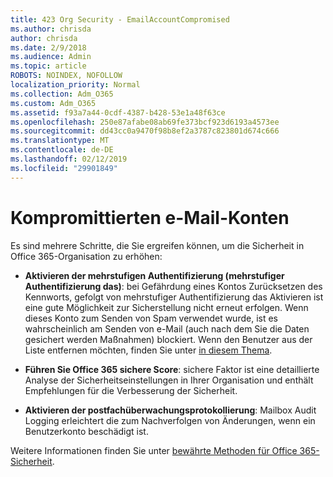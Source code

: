 ```yaml
---
title: 423 Org Security - EmailAccountCompromised
ms.author: chrisda
author: chrisda
ms.date: 2/9/2018
ms.audience: Admin
ms.topic: article
ROBOTS: NOINDEX, NOFOLLOW
localization_priority: Normal
ms.collection: Adm_O365
ms.custom: Adm_O365
ms.assetid: f93a7a44-0cdf-4387-b428-53e1a48f63ce
ms.openlocfilehash: 250e87afabe08ab69fe373bcf923d6193a4573ee
ms.sourcegitcommit: dd43cc0a9470f98b8ef2a3787c823801d674c666
ms.translationtype: MT
ms.contentlocale: de-DE
ms.lasthandoff: 02/12/2019
ms.locfileid: "29901849"
---
```

# <a name="compromised-email-accounts"></a>Kompromittierten e-Mail-Konten

Es sind mehrere Schritte, die Sie ergreifen können, um die Sicherheit in Office 365-Organisation zu erhöhen:
  
- **Aktivieren der mehrstufigen Authentifizierung (mehrstufiger Authentifizierung das)**: bei Gefährdung eines Kontos Zurücksetzen des Kennworts, gefolgt von mehrstufiger Authentifizierung das Aktivieren ist eine gute Möglichkeit zur Sicherstellung nicht erneut erfolgen. Wenn dieses Konto zum Senden von Spam verwendet wurde, ist es wahrscheinlich am Senden von e-Mail (auch nach dem Sie die Daten gesichert werden Maßnahmen) blockiert. Wenn den Benutzer aus der Liste entfernen möchten, finden Sie unter [in diesem Thema](https://technet.microsoft.com/library/ms.exch.eac.actioncenter.aspx).
    
- **Führen Sie Office 365 sichere Score**: sichere Faktor ist eine detaillierte Analyse der Sicherheitseinstellungen in Ihrer Organisation und enthält Empfehlungen für die Verbesserung der Sicherheit.
    
- **Aktivieren der postfachüberwachungsprotokollierung**: Mailbox Audit Logging erleichtert die zum Nachverfolgen von Änderungen, wenn ein Benutzerkonto beschädigt ist.
    
Weitere Informationen finden Sie unter [bewährte Methoden für Office 365-Sicherheit](https://support.office.com/article/9295e396-e53d-49b9-ae9b-0b5828cdedc3.aspx).
  

